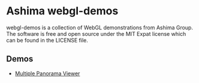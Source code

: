 # Ashima webgl-demos

webgl-demos is a collection of WebGL demonstrations from Ashima
Group. The software is free and open source under the MIT Expat license
which can be found in the LICENSE file.

## Demos

- [Multiple Panorama Viewer](https://github.com/ashima/webgl-demos/tree/master/pano)
